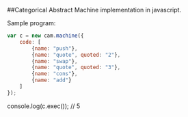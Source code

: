 ##Categorical Abstract Machine implementation in javascript.

Sample program:

```javascript
var c = new cam.machine({
	code: [
		{name: "push"},
		{name: "quote", quoted: "2"},
		{name: "swap"},
		{name: "quote", quoted: "3"},
		{name: "cons"},
		{name: "add"}
	]
});
```

console.log(c.exec()); // 5